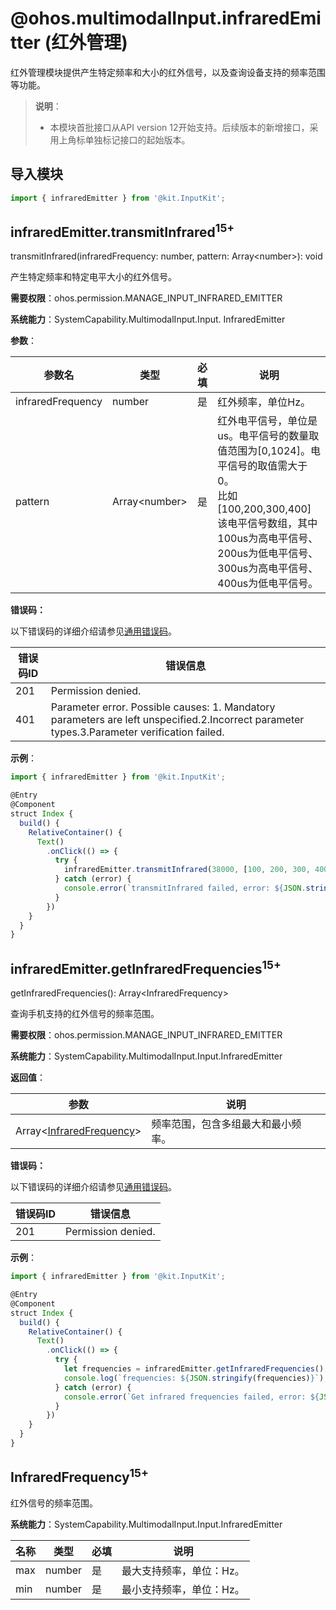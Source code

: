 # @ohos.multimodalInput.infraredEmitter (红外管理)

红外管理模块提供产生特定频率和大小的红外信号，以及查询设备支持的频率范围等功能。

> **说明**：
>
> - 本模块首批接口从API version 12开始支持。后续版本的新增接口，采用上角标单独标记接口的起始版本。
>

## 导入模块

```js
import { infraredEmitter } from '@kit.InputKit';
```

## infraredEmitter.transmitInfrared<sup>15+</sup>

transmitInfrared(infraredFrequency: number, pattern: Array&lt;number&gt;): void

产生特定频率和特定电平大小的红外信号。

**需要权限**：ohos.permission.MANAGE_INPUT_INFRARED_EMITTER

**系统能力**：SystemCapability.MultimodalInput.Input. InfraredEmitter

**参数**：

| 参数名       | 类型                        | 必填   | 说明                                       |
| -------- | ------------------------- | ---- | ---------------------------------------- |
| infraredFrequency | number             | 是    | 红外频率，单位Hz。 |
| pattern | Array&lt;number&gt; | 是    | 红外电平信号，单位是us。电平信号的数量取值范围为[0,1024]。电平信号的取值需大于0。<br/>比如[100,200,300,400]该电平信号数组，其中100us为高电平信号、200us为低电平信号、300us为高电平信号、400us为低电平信号。 |

**错误码：**

以下错误码的详细介绍请参见[通用错误码](../errorcode-universal.md)。

| 错误码ID | 错误信息          |
| -------- | ----------------- |
| 201 | Permission denied. |
| 401 | Parameter error. Possible causes: 1. Mandatory parameters are left unspecified.2.Incorrect parameter types.3.Parameter verification failed. |

**示例**：

```js
import { infraredEmitter } from '@kit.InputKit';

@Entry
@Component
struct Index {
  build() {
    RelativeContainer() {
      Text()
        .onClick(() => {
          try {
            infraredEmitter.transmitInfrared(38000, [100, 200, 300, 400]);
          } catch (error) {
            console.error(`transmitInfrared failed, error: ${JSON.stringify(error, [`code`, `message`])}`);
          }
        })
    }
  }
}
```

## infraredEmitter.getInfraredFrequencies<sup>15+</sup>

getInfraredFrequencies(): Array&lt;InfraredFrequency&gt;

查询手机支持的红外信号的频率范围。

**需要权限**：ohos.permission.MANAGE_INPUT_INFRARED_EMITTER

**系统能力**：SystemCapability.MultimodalInput.Input.InfraredEmitter

**返回值**：

| 参数                  | 说明                  |
| ------------------- | ------------------- |
| Array&lt;[InfraredFrequency](#infraredfrequency15)&gt; | 频率范围，包含多组最大和最小频率。 |

**错误码：**

以下错误码的详细介绍请参见[通用错误码](../errorcode-universal.md)。

| 错误码ID | 错误信息          |
| -------- | ----------------- |
| 201 | Permission denied. |

**示例**：

```js
import { infraredEmitter } from '@kit.InputKit';

@Entry
@Component
struct Index {
  build() {
    RelativeContainer() {
      Text()
        .onClick(() => {
          try {
            let frequencies = infraredEmitter.getInfraredFrequencies();
            console.log(`frequencies: ${JSON.stringify(frequencies)}`);
          } catch (error) {
            console.error(`Get infrared frequencies failed, error: ${JSON.stringify(error, [`code`, `message`])}`);
          }
        })
    }
  }
}
```

##  InfraredFrequency<sup>15+</sup>

红外信号的频率范围。

**系统能力**：SystemCapability.MultimodalInput.Input.InfraredEmitter

| 名称                               | 类型 | 必填   | 说明  |
| -------------------------------- | ---- | ------ | ------ |
| max                       | number | 是 | 最大支持频率，单位：Hz。 |
| min                          | number | 是  | 最小支持频率，单位：Hz。 |
